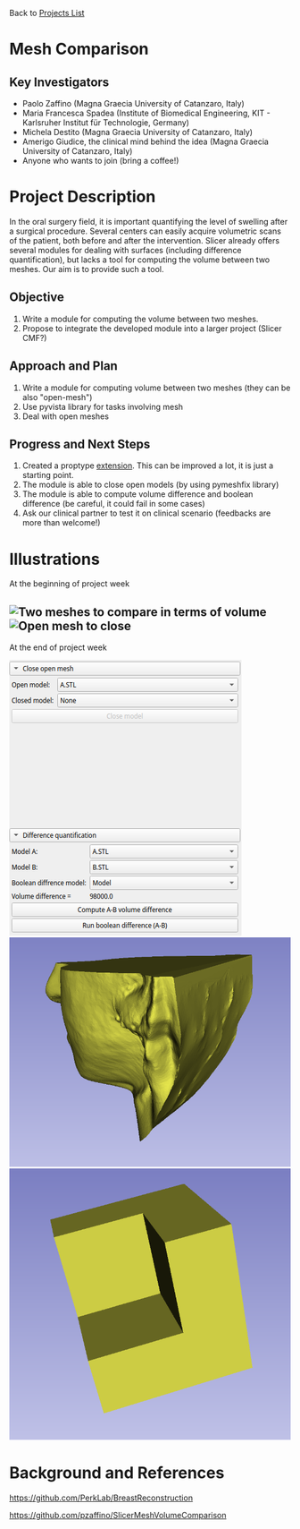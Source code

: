 Back to [Projects List](../../README.md#ProjectsList)

# Mesh Comparison

## Key Investigators

- Paolo Zaffino (Magna Graecia University of Catanzaro, Italy)
- Maria Francesca Spadea (Institute of Biomedical Engineering, KIT - Karlsruher Institut für Technologie, Germany)
- Michela Destito (Magna Graecia University of Catanzaro, Italy)
- Amerigo Giudice, the clinical mind behind the idea (Magna Graecia University of Catanzaro, Italy)
- Anyone who wants to join (bring a coffee!)

# Project Description

<!-- Add a short paragraph describing the project. -->

In the oral surgery field, it is important quantifying the level of swelling after a surgical procedure. Several centers can easily acquire volumetric scans of the patient, both before and after the intervention. Slicer already offers several modules for dealing with surfaces (including difference quantification), but lacks a tool for computing the volume between two meshes. Our aim is to provide such a tool.

## Objective

<!-- Describe here WHAT you would like to achieve (what you will have as end result). -->

1. Write a module for computing the volume between two meshes.
1. Propose to integrate the developed module into a larger project (Slicer CMF?)

## Approach and Plan

<!-- Describe here HOW you would like to achieve the objectives stated above. -->

1. Write a module for computing volume between two meshes (they can be also "open-mesh")
1. Use pyvista library for tasks involving mesh
1. Deal with open meshes

## Progress and Next Steps

<!-- Update this section as you make progress, describing of what you have ACTUALLY DONE. If there are specific steps that you could not complete then you can describe them here, too. -->

1. Created a proptype [extension](https://github.com/pzaffino/SlicerMeshVolumeComparison). This can be improved a lot, it is just a starting point.
1. The module is able to close open models (by using pymeshfix library)
1. The module is able to compute volume difference and boolean difference (be careful, it could fail in some cases)
1. Ask our clinical partner to test it on clinical scenario (feedbacks are more than welcome!)

# Illustrations
At the beginning of project week
<!-- Add pictures and links to videos that demonstrate what has been accomplished.
![Some more images](Example2.jpg)
-->
![Two meshes to compare in terms of volume](MeshComparison_figure.png)
![Open mesh to close](Open_mesh.png)
-------------------------------------------------------------------------
At the end of project week


![Module UI](Module_UI.png)
![Closed model](Closed_model.png)
![Boolean difference](Boolean_difference.png)

# Background and References

https://github.com/PerkLab/BreastReconstruction

https://github.com/pzaffino/SlicerMeshVolumeComparison

<!-- If you developed any software, include link to the source code repository. If possible, also add links to sample data, and to any relevant publications. -->
